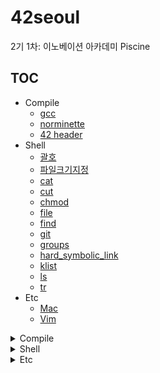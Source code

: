 # 42seoul
2기 1차: 이노베이션 아카데미 Piscine

## TOC
* Compile
  * [gcc](#gcc)
  * [norminette](#norminette)
  * [42 header](#42-header)
* Shell
  * [괄호](#괄호)
  * [파일크기지정](#특정-크기로-지정하여-파일-만들기파일크기지정)
  * [cat](#cat)
  * [cut](#cut)
  * [chmod](#chmod-change-mode)
  * [file](#file)
  * [find](#find)
  * [git](#git)
  * [groups](#groups)
  * [hard_symbolic_link](#hard_symbolic_link)
  * [klist](#klist)
  * [ls](#ls)
  * [tr](#tr)
* Etc
  * [Mac](#mac)
  * [Vim](#vim) 

<details>
<summary>Compile</summary>
 
42에서 c언어 코드를 돌리기 위해서는 ```gcc```, ```norminette``` 둘 다 돌아가야 한다.
## gcc
```bash
gcc -Wall -Wextra -Werror main.c [c파일1] [c파일2] [c파일3] ...
./a.out    # o라고 나오면 통과
```

## norminette
```bash
norminette -R CheckForbiddenSourceHeader main.c [c파일1] [c파일2] [c파일3] ...

# 입력 파일들 모두 별 다른 에러 없이 출력되면 성공
Norme: ./main.c
Norme: ./[c파일1]
Norme: ./[c파일2]
Norme: ./[c파일3]
```

## 42 header
* 파일을 vim으로 생성하고
* ```:Stdheader```


</details>

<details>
<summary>Shell</summary>

## 괄호
* 코멘드라인에서는 괄호가 제대로 안먹힌다!
* ```(``` 대신에 ```\(```
* ```)``` 대신에 ```\)```

## 특정 크기로 지정하여 파일 만들기(파일크기지정)
```dd if=/dev/zero of=[file name] bs=[read size] count=[file size]```
* ```/dev/zero```의 특수 장치에서 ```bs```만큼 지정된 사이즈 씩 읽어서 ```count```의 크기를 지닌 파일을 생성
* ```dd if=/dev/zero of=test_file.img bs=4M count=256```: ```/dev/zero```에서 ```4M```씩 읽어서 ```256M```의 크기를 지닌 ```test_file.img``` 생성

## cat
* 파일의 내용을 간단하게 출력하거나, 두 개 이상의 파일을 연결(concatenate)해서 출력할 때 사용
* ```cat [option] [filename1] [filename2] [filename3] ... ```
* option
  * ```-n```: 행 번호 표시. 비어있는 행도 포함
  * ```-b```: 행 번호 표시. 비어있는 행은 제외
  * ```-e```: 제어 문자를 ^ 형태로 출력하면서 각 행의 끝에 $ 추가
  * ```-s```: 연속되는 2개 이상의 빈 행을 한 행으로 출력
  * ```-v```: tab과 행 바꿈 문자를 제외한 제어 문자를 ^형태로 출력
  * ```-E```: 행마다 끝에 $ 문자 출력
  * ```-T```: tab 문자 출력
  * ```-A```: ```-vET```옵션과 같은 효과
  

## cut
* 파일에서 필드를 뽑아냄 = 문자 일부분 추출. 필드는 구분자로 구분 가능
* ```cut [option] [filename]
* option
  * ```-c 문자위치```: 잘라낼 곳의 글자 위치 지정. 콤마나 하이픈을 사용하여 범위를 정할 수 있음
  * ```-f 필드```: 잘라낼 필드 설정
  * ```-d 구분자```: 필드 구분 문자 지정(default: tab)
  * ```-s```: 필드 구분자를 포함할 수 없다면 그 행은 패스

## chmod: CHange MODe
* 대상 파일과 디렉토리의 사용권한을 변경할 때 사용
* ```chmod [option] [mode] [file]```
* ```ls -l```로 현재 파일들이 어떤 허가를 받았는지 볼 수 있음
  * ```-rwxr-xr-x```: 파일 접근 권한 분류 표기로, 처음 -는 파일 분류 타입
  * 파일 타입
    * ```d```: 디렉토리
    * ```l(소문자 L)```: 링크 카운터
    * ```s```: 소켓
    * ```p```: 파이프
    * ```-```: 일반
    * ```c```: 특수문자
    * ```b```: 특수블록
1. option
   * ```-r```: 하위 파일과 디렉토리 모든 권한 변경
   * ```-v```: 실행되고 있는 모든 파일을 나열
   * ```-c```: 권한이 변경된 파일 내용 출력
2. mode
   1. 문자열 모드: ```chmod [option] [(reference) (operator) (modes)] [file]```
      * reference(대상)
        * ```u```: user의 권한(사용자의 권한)
        * ```g```: group의 권한(파일의 group 멤버인 사용자의 권한)
        * ```o```: other의 권한(user, group의 멤버가 아닌 사용자의 권한)
        * ```a```: all의 권한(위의 셋을 포함하는 모든 사용자의 권한)
      * operator
        * ```+```: 해당 권한 추가
        * ```-```: 해당 권한 제거
        * ```=```: 해당 권한을 설정한대로 변경
      * modes:
        * ```r```: read 권한(읽기)
        * ```w```: write 권한(쓰기)
        * ```x```: excute 권한(실행)
        * ```-```: 사용권한 없음
   ```
   chmod ug+rw sample       # sample파일의 user나 group 멤버들에게 읽기,쓰기 권한 추가
   chmod u=rwx,g+x sample   # sample파일의 user는 읽기,쓰기,실행 권한 부여 / group 멤버들에게 실행권한 추가
   ```
   2. 8진법 수 모드: ```chmod [option] (8진법 수) [file]```
      * 예제로 알아보자: ```rwxr-xrw-```
        * ```r```: 파일 읽기. 4
        * ```w```: 파일 쓰기. 2
        * ```x```: 파일 실행. 1
        * 처음 3개 문자 ```rwx```: user의 권한
        * 중간 3개 문자 ```r-x```: group의 권한
        * 마지막 3개 문자 ```rw-```: other의 권한
      * 특수 권한
        * ```777```: 일반적인 8진법 형태
        * ```4777```: SetUid 설정 때 4000을 더함
        * ```2777```: SetGid 설정 때 2000을 더함
        * ```1777```: Sticky bit 설정 때 1000을 더함
      ```
      chmod 777 test   # test파일의 user, group, other의 권한을 모두 rwx로 변경
      chmod 4755 test  # test파일의 user id설정을 지정하고, user에게 rwx 권한 부여, group과 other에게 r-x권한 부여
      ```
3. file
변경 설정을 할 파일이나 디렉토리

## file
* 파일의 종류를 확인하는 명령어
* 대상파일의 확장자와는 별개로 파일의 헤더를 읽어 매직파일의 내용을 참조하여 파일 종류를 알려줌
* ```file [option] [file path]```
* option
  * ```-c```: 매직파일의 포맷 검사
  * ```-f 목록파일```: 목록파일. 많은 파일을 한꺼번에 확인할 때 파일리스트인 목록파일을 만들어서 그 안에 입력된 파일들을 한꺼번에 확인
  * ```-m 매직파일```: 매직파일. 매직파일을 지정하여 확인
  * ```-z```: 압축된 파일 확인
  * ```-L```: 심볼릭 링크 파일 확인
* magic file
  * file은 magic file이라는 것을 이용해 파일에 접근함<br>=magic file이 없으면 파일분류가 되지 않음=매직파일 안에 파일분류를 위한 정보가 들어있음
  * 엔트리가 4개의 필드로 구성됨: ```[처음 혹은 이전 레벨로부터의 오프셋 값] [데이터 종류] [값] [출력 문자열] file```
  ```
  41 string 42 42 file
  ```

## find
* 파일 및 디렉토리를 검사할 때 사용
* ```find [option] [path] [expression]```
1. option
   * ```-P```: 심볼릭 링크를 따라가지 않고, 심볼릭 링크 자체 정보 활용
   * ```-L```: 심볼릭 링크에 연결된 파일 정보 사용
   * ```-H```: 심볼릭 링크를 따라가지 않으나, command line Argument를 처리할 땐 예외
   * ```-D```: 디버그 메시지 출력
2. path
   * ```.```: 현제 디렉토리 및 하위 디렉토리
   * ```/```: 전체 시스템(루트 디렉토리)
3. expression
   * ```-name```: 지정된 문자열 패턴에 해당하는 파일 검색
   * ```-empty```: 빈 디렉토리 또는 크기가 0인 파일 검색
   * ```-delete```: 검색된 파일 또는 디렉토리 삭제
   * ```-exec```: 검색된 파일에 대해 지정된 명령 실행
   * ```-path```: 지정된 문자열 패턴에 해당하는 경로에서 검색
   * ```-print```: 검색 결과 출력. 검색 항목은 newline으로 구분(default)
   * ```-print0```: 검색 결과 출력. 검색 항목은 null로 구분
   * ```-size```: 파일 크기를 사용하여 파일 검색
     * ```123```: 파일 크기가 123 바이트인 파일
     * ```+123```: 파일 크기가 123 바이트 초과인 파일
     * ```-123```: 파일 크기가 123 바이트 미만인 파일
   * ```-type```: 지정된 파일 타입에 해당하는 파일 검색
     * ```b```: block special
     * ```c```: character special
     * ```d```: directory
     * ```f```: regular file
     * ```l```: symbolic link
     * ```p```: FIFO
     * ```s```: socket
   * ```-mindepth```: 검색할 하위 디렉토리의 최소 깊이 지정
   * ```-maxdepth```: 검색할 하위 디렉토리의 최대 깊이 지정
   * ```-atime```: 파일 접근(access) 시각을 기준으로 파일 검색
   * ```-ctime```: 파일 내용 및 속성 변경(change) 시각을 기준으로 파일 검색
   * ```-mtime```: 파일의 데이터 수정(modify) 시각을 기준으로 파일 검색
   
## git

## groups

## Hard-Symbolic Link
윈도우로 치면 "바로가기" 같은 개념이다. 리눅스에도 특정 파일이나 디렉터리에 링크 기능을 제공하는데, 제목에서 보다시피 두 가지가 있다.<br>두 개 모두 처리하는 역할은 같지만 개념은 다르다.
```
하드 링크(hard link)
심볼릭 링크(symbolic link)
```
1. 하드 링크(hard link)
   * 원본 파일과 동일한 inode를 가진다<br>: 원본 파일이 삭제되더라도 원본 파일의 inode를 갖고 있는 링크 파일은 여전히 사용 가능
   * 같은 inode를 가르키는 서로 다른 이름이라고 생각해도 될 듯. 원본이라는 개념이 없음
   * 아래의 예제에서 ```test```의 inode인 ```787314```를 ```bbbb```도 동일하게 사용하는 것을 알 수 있다.
   ```bash
   echo "This is a test file" > test
   ls -ali test
   # 787314    -rw-r--r--    1    root    root    18    2020-06-29    15:23    test
  
   ln -s test aaaa    # make symbolic link file
   ln test bbbb       # make hard link file
   ls -ali
   # 787313    drwxr-xr-x    2    root    root    4096    2020-06-29    15:25    .
   # 787311    drwxr-xr-x    3    root    root    4096    2020-06-29    15:23    ..
   # 787316    lrwxrwxrwx    1    root    root       4    2020-06-29    15:24    aaaa -> test
   # 787314    -rw-r--r--    2    root    root      18    2020-06-29    15:24    bbbb
   # 787314    -rw-r--r--    2    root    root      18    2020-06-29    15:23    test
   ```
2. 심볼릭 링크(symbolic link)
   * 원본 파일의 이름을 가리키는 링크=원본 파일이 사라지면 망가짐
   * 전혀 다른 파일이라도 원본 파일과 이름이 같다면 계속 사용이 가능함<br>주로 dynamic library의 so 파일과 연계해서 사용
   * 아래 예제에서 ```aaaa```는 링크가 깨져서 접근이 불가. ```bbbb```는 사용 가능
   * ```aaaa```를 다시 사용하기 위해서는 ```test```라는 이름을 가진 파일을 생성하면 된다.
   ```bash
   rm -rf test
   ls -ali
   # 787313    drwxr-xr-x    2    root    root    4096    2020-06-29    15:25    .
   # 787311    drwxr-xr-x    3    root    root    4096    2020-06-29    15:23    ..
   # 787316    lrwxrwxrwx    1    root    root       4    2020-06-29    15:24    aaaa -> test
   # 787314    -rw-r--r--    1    root    root      18    2020-06-29    15:24    bbbb
   
   cat aaaa
   # cat: aaaa: 그런 파일이나 디렉터리가 없습니다
   
   cat bbbb
   # This is a test file
   ```

## klist
#### 커버로스 프로토콜(Kerberos Protocol)
* 티켓(ticket) 기반의 컴퓨터 네트워크 인증 프로토콜
* 보안이 보장되지 않은 네트워크 환경에서 **요청을 보내는 유저**와 **요청을 받는 서버**가 서로의 신뢰성을 확보하기 위해 사용
##### 티켓 사용 이유
* 유저의 아이디를 안전하게 전달하는 데 사용
  * 유저아이디 
  * 유저 호스트의 IP주소
  * 타임 스탬프(time stamp, 시간기록)
  * 티켓 수명을 정의하는 값
  * 세션 키
* 이러한 정보들을 담고 있는 티켓은 티켓을 발급하는 서버의 secret key로 encrypt됨
##### 단점
* 서버가 하나이기 때문에 서버가 다운될 경우, 새로운 유저는 로그인 할 수 없음<br>따라서 여러 개의 서버를 운용하는 등 서버가 작동하지 않을 때를 대비할 수 있는 메커니즘을 구현해야 함
* 요청 시간에 대한 요구가 엄격함(통상적으로 5분)<br>만약 요청을 주고받는 호스트들 간에 시간 동기화가 되어있지 않을 경우 통신이 불가능함 
##### 명령어
* ```kdestroy```
  * keberos ticket 삭제. 순차로 1개만 삭제하므로 여러 티켓이 있을 경우 주의
  * ```--all```옵션으로 모든 티켓 삭제 가능
* ```kinit```
  * keberos ticket 생성
  * ```kinit -p [your_principal]```형태로 default realm 외 티켓 생성 가능
    * principal 예시: ```your_id@your_realm```
  * ```kinit -t [your_keytab]```형태로 keytab을 이용한 티켓 생성 가능
* ```klist```
  * 만들어진 티켓 목록 확인
  * ```klist -l```로 모든 티켓 목록  확인 가능
  * ```klist -vA```로 모든 티켓 상세내용을 확인 가능(macOS: klist -vA, linux: klist -aA)
* ```ktutil```
  * keytab 생성/관리 기능
  * ```-k```로 keytab위치 지정
    * ```add```로 keytab 생성
      * ```-p```로 principal 기술
      * ```-e```로 encript type 지정
      * ```-V```로 version 기술
    * ```list```로 keytab 내용 확인
  * 사용할 수 있는 ip가 지정된 티켓과 달리 keytab의 경우 접근만 가능하면 쓸 수 있어 **다른 서버로 옮겨 사용이 가능**
  * ktutil 참고 링크: https://kb.iu.edu/d/aumh
  
## ls
* 현재 폴더의 하위 디렉토리의 리스트를 보여줌
* 옵션들은 조합하여 사용할 수 있음: ```ls -al```(옵션 설명은 밑에 참고)
* ```ls [option]```
  * ```-a```: all. 숨겨진 파일들을 모두 보여줌. 숨겨진 파일은 앞에 ```.(마침표)```가 붙음
  * ```-l```: long. 파일권한, 생성 날짜 등의 파일에 대한 자세한 정보를 출력
    ```bash
    -rw-r--r--   1   kyekim   2020_seoul   4096   2020-06-29   16:01   Desktop
    # [파일권한] [하드링크 수] [소유자] [그룹정보] [파일크기(byte)] [최근 수정된 날짜 및 시간] [파일이름]
    ```
  * ```--block-size=크기단위```: 파일 크기를 원하는 단위로 변경
    * 파일 크기를 메가바이트로 표현하고 싶을 때 ```ls -l --block-size=M``` 입력 
      |명령어|단위|
      |:--:|:--:|
      |K|킬로바이트|
      |M|메가바이트|
      |G|기가바이트|
      |T|테라바이트|
      |P|페타바이트|
      |E|엑사바이트|
      |Z|제타바이트|
      |Y|요타바이트|
  * ```-h```: 사람(human)이 보기 편한 파일 사이즈로 자동으로 단위가 변환됨
  * ```-S```: 파일을 크기 순으로 정렬. 대문자로 사용할 것. 그런데 이것만 쓰면 **아무것도 안나옴**
    * 일반적인 ```ls```명령어는 파일 크기를 표시하지 않음
    * 따라서 ```ls -lhS```라고 써야 명령어 적용됨
  * ```-d */```: 파일을 제외한 디렉토리만 반환
  * ```-g```: 소유자 정보를 제외하고 출력. 그룹명은 표시
    ```
    -rw-r--r--   1   root   4096   2020-06-29   16:01   Desktop
    ```
  * ```-lG```: 그룹명만 제외하고 파일 조회. G만 쓰면 조회 안됨
  * ```~```: home 디렉토리의 파일을 모두 표시
  * ```../```: 부모 디렉토리 표시
  * ```-n```: 소유자 및 그룹의 이름 대신 ID 출력
    ```
    drwxr-xr-x    2    101620    4220    4096    2020-06-29    16:02    Hello.c
    ```
  * ```-p```: 디렉토리 뒤에만 ```/```기호를 삽입하여 해당 파일의 종류가 디렉토리인지 표시함
  * ```-F```: 파일의 종류를 기호로 구분
    * ```/```: 디렉토리
    * ```*```: 실행 가능 파일
    * ```@```: 기호 링크
  * ```-r```: 알파벳 역순(reverse)로 리스트 출력. 한글은 ㄱㄴㄷ 순서의 역순으로 출력
  * ```-R```: 하위 디렉토리까지 모두 표시
  * ```-t```: 최근 수정된 파일을 순서대로 정렬
  * ```-u```: 최근 엑세스된 날짜를 순서대로 정렬
  * ```--version```: ls 명령어의 버전 조회
  * ```-m```: 파일 사이를 쉼표로 구분

## tr

</details>

<details>
<summary>Etc</summary>

## Mac
|동작|세부동작|단축키|
|:--:|:--:|:--:|
|캡쳐|전체|Command + Shift + Control + 3|
||선택영역|Command + Shift + 4|
||선택창|Command + Shift + 4, 캡처할 창에 커서를 올리고 Space, 클릭|

## Vim
|동작|단축키|
|:--:|:--:|
|줄 지우기|명렁, DD|
</details>
